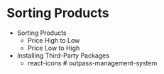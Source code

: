 # Sorting Products

- Sorting Products
  - Price High to Low
  - Price Low to High
- Installing Third-Party Packages
  - react-icons
#   o u t p a s s - m a n a g e m e n t - s y s t e m  
 